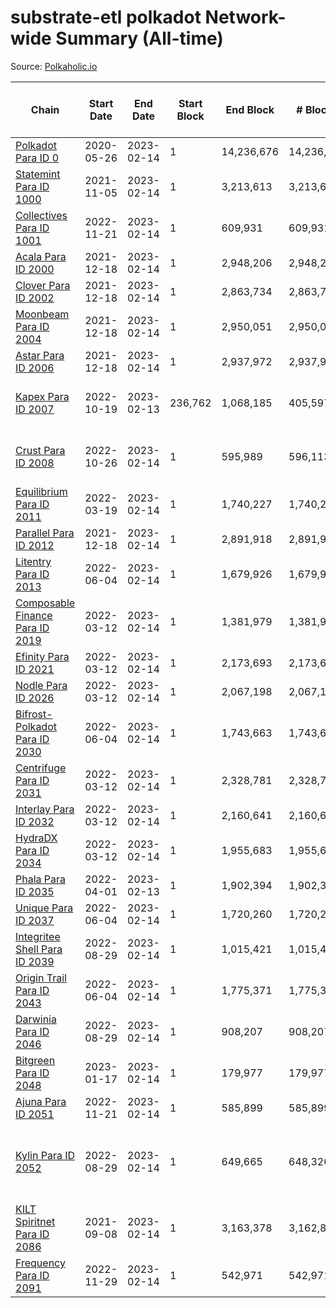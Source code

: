 # substrate-etl polkadot Network-wide Summary (All-time)

Source: [Polkaholic.io](https://polkaholic.io)


| Chain            | Start Date | End Date | Start Block | End Block | # Blocks | # Missing | # Addresses with Balances | Crawling Status |
| ---------------- | ---------- | ---------| ----------- | --------- | -------- | --------- | ------------------------- | --------------- |
| [Polkadot Para ID 0](/polkadot/0-polkadot) | 2020-05-26 | 2023-02-14 | 1 | 14,236,676 | 14,236,676 |   | 1,135,572 |  |
| [Statemint Para ID 1000](/polkadot/1000-statemint) | 2021-11-05 | 2023-02-14 | 1 | 3,213,613 | 3,213,613 |   | 501 |  |
| [Collectives Para ID 1001](/polkadot/1001-collectives) | 2022-11-21 | 2023-02-14 | 1 | 609,931 | 609,931 |   | 18 |  |
| [Acala Para ID 2000](/polkadot/2000-acala) | 2021-12-18 | 2023-02-14 | 1 | 2,948,206 | 2,948,206 |   | 167,843 |  |
| [Clover Para ID 2002](/polkadot/2002-clover) | 2021-12-18 | 2023-02-14 | 1 | 2,863,734 | 2,863,734 |   | 4,076 |  |
| [Moonbeam Para ID 2004](/polkadot/2004-moonbeam) | 2021-12-18 | 2023-02-14 | 1 | 2,950,051 | 2,950,051 |   | 1,971,722 |  |
| [Astar Para ID 2006](/polkadot/2006-astar) | 2021-12-18 | 2023-02-14 | 1 | 2,937,972 | 2,937,972 |   | 495,215 |  |
| [Kapex Para ID 2007](/polkadot/2007-kapex) | 2022-10-19 | 2023-02-13 | 236,762 | 1,068,185 | 405,597 | 425,827 (39.86%) | 1,054 | Only partial index available: Onboarding |
| [Crust Para ID 2008](/polkadot/2008-crust) | 2022-10-26 | 2023-02-14 | 1 | 595,989 | 596,113 | 128 (0.02%) | 984 | Only partial index available: Onboarding |
| [Equilibrium Para ID 2011](/polkadot/2011-equilibrium) | 2022-03-19 | 2023-02-14 | 1 | 1,740,227 | 1,740,227 |   | 9,126 |  |
| [Parallel Para ID 2012](/polkadot/2012-parallel) | 2021-12-18 | 2023-02-14 | 1 | 2,891,918 | 2,891,918 |   | 47,028 |  |
| [Litentry Para ID 2013](/polkadot/2013-litentry) | 2022-06-04 | 2023-02-14 | 1 | 1,679,926 | 1,679,926 |   | 4,755 |  |
| [Composable Finance Para ID 2019](/polkadot/2019-composable) | 2022-03-12 | 2023-02-14 | 1 | 1,381,979 | 1,381,979 |   | 10 |  |
| [Efinity Para ID 2021](/polkadot/2021-efinity) | 2022-03-12 | 2023-02-14 | 1 | 2,173,693 | 2,173,693 |   | 16,034 |  |
| [Nodle Para ID 2026](/polkadot/2026-nodle) | 2022-03-12 | 2023-02-14 | 1 | 2,067,198 | 2,067,198 |   | 689,413 |  |
| [Bifrost-Polkadot Para ID 2030](/polkadot/2030-bifrost-dot) | 2022-06-04 | 2023-02-14 | 1 | 1,743,663 | 1,743,663 |   | 3,647 |  |
| [Centrifuge Para ID 2031](/polkadot/2031-centrifuge) | 2022-03-12 | 2023-02-14 | 1 | 2,328,781 | 2,328,781 |   | 44,331 |  |
| [Interlay Para ID 2032](/polkadot/2032-interlay) | 2022-03-12 | 2023-02-14 | 1 | 2,160,641 | 2,160,641 |   | 11,115 |  |
| [HydraDX Para ID 2034](/polkadot/2034-hydradx) | 2022-03-12 | 2023-02-14 | 1 | 1,955,683 | 1,955,683 |   | 23,204 |  |
| [Phala Para ID 2035](/polkadot/2035-phala) | 2022-04-01 | 2023-02-13 | 1 | 1,902,394 | 1,902,306 | 88 (0.00%) | 3,035 |  |
| [Unique Para ID 2037](/polkadot/2037-unique) | 2022-06-04 | 2023-02-14 | 1 | 1,720,260 | 1,720,260 |   | 16,157 |  |
| [Integritee Shell Para ID 2039](/polkadot/2039-integritee-shell) | 2022-08-29 | 2023-02-14 | 1 | 1,015,421 | 1,015,421 |   | 1 |  |
| [Origin Trail Para ID 2043](/polkadot/2043-origintrail) | 2022-06-04 | 2023-02-14 | 1 | 1,775,371 | 1,775,371 |   | 3,613 |  |
| [Darwinia Para ID 2046](/polkadot/2046-darwinia) | 2022-08-29 | 2023-02-14 | 1 | 908,207 | 908,207 |   | 22 |  |
| [Bitgreen Para ID 2048](/polkadot/2048-bitgreen) | 2023-01-17 | 2023-02-14 | 1 | 179,977 | 179,977 |   | 190 |  |
| [Ajuna Para ID 2051](/polkadot/2051-ajuna) | 2022-11-21 | 2023-02-14 | 1 | 585,899 | 585,899 |   | 7 |  |
| [Kylin Para ID 2052](/polkadot/2052-kylin) | 2022-08-29 | 2023-02-14 | 1 | 649,665 | 648,326 | 1,339 (0.21%) | 1,108 | Only partial index available: Network endpoint unreliable |
| [KILT Spiritnet Para ID 2086](/polkadot/2086-kilt) | 2021-09-08 | 2023-02-14 | 1 | 3,163,378 | 3,162,824 | 554 (0.02%) | 17,949 |  |
| [Frequency Para ID 2091](/polkadot/2091-frequency) | 2022-11-29 | 2023-02-14 | 1 | 542,971 | 542,971 |   | 27 |  |
